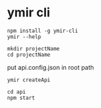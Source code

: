 # ymir cli

```
npm install -g ymir-cli
ymir --help
```

```
mkdir projectName
cd projectName
```

put api.config.json in root path

```
ymir createApi
```

```
cd api
npm start
```